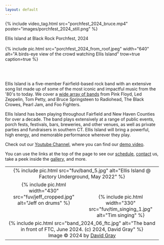 ```yaml
---
layout: default
---
```


{% include video_tag.html src="porchfest_2024_bruce.mp4" poster="images/porchfest_2024_still.png" %}
<div class="center">
Ellis Island at Black Rock Porchfest, 2024
</div>

<br/>

<table width="100%">
{% include pic.html src="porchfest_2024_from_roof.jpeg" width="640"
     alt="A birds-eye view of the crowd watching Ellis Island"
     trow=true caption=true %}
</table>

<br/>

Ellis Island is a five-member Fairfield-based rock band with an extensive
song list made up of some of the most iconic and impactful music from the
'80's to today. We cover a [wide array of bands](/song-list.html) from Pink
Floyd, Led Zeppelin, Tom Petty, and Bruce Springsteen to Radiohead, The
Black Crowes, Pearl Jam, and Foo Fighters.

Ellis Island has been playing throughout Fairfield and New Haven Counties
for over a decade. The band plays extensively at a range of public events,
porch fests, festivals, bars, breweries, and other venues, as well as
private parties and fundraisers in southern CT. Ellis Island will bring a
powerful, high energy, and memorable performance wherever they play.

Check out our [Youtube
Channel](https://www.youtube.com/@ellisislandfairfieldct), where you can
find our [demo video](https://www.youtube.com/embed/MN8Sgid2x30).

You can use the links at the top of the page to see our
[schedule](/schedule.html), [contact](/contact.html) us, take a peek inside
the [gallery](/gallery.html), and more.

<table>
  <tr style="vertical-align: top;">
    <td colspan="2" width="100%" style="align: top; text-align: center;">
      {% include pic.html src="fuv/band_5.jpg" alt="Ellis Island @ Factory Underground, May 2022" %}
    </td>
  </tr>
  <tr style="vertical-align: top;">
    <td with="50%" style="align: center; text-align: center;">
      {% include pic.html width="430" src="fuv/jeff_cropped.jpg" alt="Jeff on drums" %}
    </td>
    <td with="50%" style="align: center; text-align: center;">
      <br/><br/>
      {% include pic.html width="330" src="fuv/tim_singing_1.jpg" alt="Tim singing" %}
    </td>
  </tr>
  <tr style="vertical-align: top;">
    <td colspan="2" width="100%" style="align: top; text-align: center;">
      {% include pic.html src="band_2024_06_ftc.jpg"
                 alt="The band in front of FTC, June 2024. (c) 2024, David Gray" %}
      <br/>
      Image &copy; 2024 by <a href="https://www.graypeakimages.com/">David Gray</a>
    </td>
  </tr>
</table>
<script>insert_random_index_image();</script>
